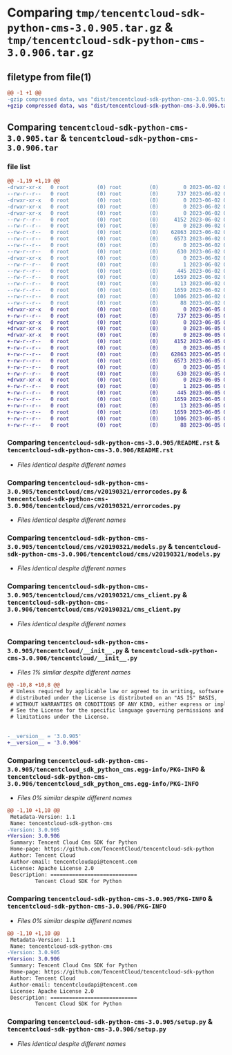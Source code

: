 # Comparing `tmp/tencentcloud-sdk-python-cms-3.0.905.tar.gz` & `tmp/tencentcloud-sdk-python-cms-3.0.906.tar.gz`

## filetype from file(1)

```diff
@@ -1 +1 @@
-gzip compressed data, was "dist/tencentcloud-sdk-python-cms-3.0.905.tar", last modified: Fri Jun  2 00:25:04 2023, max compression
+gzip compressed data, was "dist/tencentcloud-sdk-python-cms-3.0.906.tar", last modified: Mon Jun  5 00:31:09 2023, max compression
```

## Comparing `tencentcloud-sdk-python-cms-3.0.905.tar` & `tencentcloud-sdk-python-cms-3.0.906.tar`

### file list

```diff
@@ -1,19 +1,19 @@
-drwxr-xr-x   0 root         (0) root         (0)        0 2023-06-02 00:25:04.000000 tencentcloud-sdk-python-cms-3.0.905/
--rw-r--r--   0 root         (0) root         (0)      737 2023-06-02 00:25:04.000000 tencentcloud-sdk-python-cms-3.0.905/README.rst
-drwxr-xr-x   0 root         (0) root         (0)        0 2023-06-02 00:25:04.000000 tencentcloud-sdk-python-cms-3.0.905/tencentcloud/
-drwxr-xr-x   0 root         (0) root         (0)        0 2023-06-02 00:25:04.000000 tencentcloud-sdk-python-cms-3.0.905/tencentcloud/cms/
-drwxr-xr-x   0 root         (0) root         (0)        0 2023-06-02 00:25:04.000000 tencentcloud-sdk-python-cms-3.0.905/tencentcloud/cms/v20190321/
--rw-r--r--   0 root         (0) root         (0)     4152 2023-06-02 00:25:04.000000 tencentcloud-sdk-python-cms-3.0.905/tencentcloud/cms/v20190321/errorcodes.py
--rw-r--r--   0 root         (0) root         (0)        0 2023-06-02 00:25:04.000000 tencentcloud-sdk-python-cms-3.0.905/tencentcloud/cms/v20190321/__init__.py
--rw-r--r--   0 root         (0) root         (0)    62863 2023-06-02 00:25:04.000000 tencentcloud-sdk-python-cms-3.0.905/tencentcloud/cms/v20190321/models.py
--rw-r--r--   0 root         (0) root         (0)     6573 2023-06-02 00:25:04.000000 tencentcloud-sdk-python-cms-3.0.905/tencentcloud/cms/v20190321/cms_client.py
--rw-r--r--   0 root         (0) root         (0)        0 2023-06-02 00:25:04.000000 tencentcloud-sdk-python-cms-3.0.905/tencentcloud/cms/__init__.py
--rw-r--r--   0 root         (0) root         (0)      630 2023-06-02 00:25:04.000000 tencentcloud-sdk-python-cms-3.0.905/tencentcloud/__init__.py
-drwxr-xr-x   0 root         (0) root         (0)        0 2023-06-02 00:25:04.000000 tencentcloud-sdk-python-cms-3.0.905/tencentcloud_sdk_python_cms.egg-info/
--rw-r--r--   0 root         (0) root         (0)        1 2023-06-02 00:25:04.000000 tencentcloud-sdk-python-cms-3.0.905/tencentcloud_sdk_python_cms.egg-info/dependency_links.txt
--rw-r--r--   0 root         (0) root         (0)      445 2023-06-02 00:25:04.000000 tencentcloud-sdk-python-cms-3.0.905/tencentcloud_sdk_python_cms.egg-info/SOURCES.txt
--rw-r--r--   0 root         (0) root         (0)     1659 2023-06-02 00:25:04.000000 tencentcloud-sdk-python-cms-3.0.905/tencentcloud_sdk_python_cms.egg-info/PKG-INFO
--rw-r--r--   0 root         (0) root         (0)       13 2023-06-02 00:25:04.000000 tencentcloud-sdk-python-cms-3.0.905/tencentcloud_sdk_python_cms.egg-info/top_level.txt
--rw-r--r--   0 root         (0) root         (0)     1659 2023-06-02 00:25:04.000000 tencentcloud-sdk-python-cms-3.0.905/PKG-INFO
--rw-r--r--   0 root         (0) root         (0)     1006 2023-06-02 00:25:04.000000 tencentcloud-sdk-python-cms-3.0.905/setup.py
--rw-r--r--   0 root         (0) root         (0)       88 2023-06-02 00:25:04.000000 tencentcloud-sdk-python-cms-3.0.905/setup.cfg
+drwxr-xr-x   0 root         (0) root         (0)        0 2023-06-05 00:31:09.000000 tencentcloud-sdk-python-cms-3.0.906/
+-rw-r--r--   0 root         (0) root         (0)      737 2023-06-05 00:31:09.000000 tencentcloud-sdk-python-cms-3.0.906/README.rst
+drwxr-xr-x   0 root         (0) root         (0)        0 2023-06-05 00:31:09.000000 tencentcloud-sdk-python-cms-3.0.906/tencentcloud/
+drwxr-xr-x   0 root         (0) root         (0)        0 2023-06-05 00:31:09.000000 tencentcloud-sdk-python-cms-3.0.906/tencentcloud/cms/
+drwxr-xr-x   0 root         (0) root         (0)        0 2023-06-05 00:31:09.000000 tencentcloud-sdk-python-cms-3.0.906/tencentcloud/cms/v20190321/
+-rw-r--r--   0 root         (0) root         (0)     4152 2023-06-05 00:31:09.000000 tencentcloud-sdk-python-cms-3.0.906/tencentcloud/cms/v20190321/errorcodes.py
+-rw-r--r--   0 root         (0) root         (0)        0 2023-06-05 00:31:09.000000 tencentcloud-sdk-python-cms-3.0.906/tencentcloud/cms/v20190321/__init__.py
+-rw-r--r--   0 root         (0) root         (0)    62863 2023-06-05 00:31:09.000000 tencentcloud-sdk-python-cms-3.0.906/tencentcloud/cms/v20190321/models.py
+-rw-r--r--   0 root         (0) root         (0)     6573 2023-06-05 00:31:09.000000 tencentcloud-sdk-python-cms-3.0.906/tencentcloud/cms/v20190321/cms_client.py
+-rw-r--r--   0 root         (0) root         (0)        0 2023-06-05 00:31:09.000000 tencentcloud-sdk-python-cms-3.0.906/tencentcloud/cms/__init__.py
+-rw-r--r--   0 root         (0) root         (0)      630 2023-06-05 00:31:09.000000 tencentcloud-sdk-python-cms-3.0.906/tencentcloud/__init__.py
+drwxr-xr-x   0 root         (0) root         (0)        0 2023-06-05 00:31:09.000000 tencentcloud-sdk-python-cms-3.0.906/tencentcloud_sdk_python_cms.egg-info/
+-rw-r--r--   0 root         (0) root         (0)        1 2023-06-05 00:31:09.000000 tencentcloud-sdk-python-cms-3.0.906/tencentcloud_sdk_python_cms.egg-info/dependency_links.txt
+-rw-r--r--   0 root         (0) root         (0)      445 2023-06-05 00:31:09.000000 tencentcloud-sdk-python-cms-3.0.906/tencentcloud_sdk_python_cms.egg-info/SOURCES.txt
+-rw-r--r--   0 root         (0) root         (0)     1659 2023-06-05 00:31:09.000000 tencentcloud-sdk-python-cms-3.0.906/tencentcloud_sdk_python_cms.egg-info/PKG-INFO
+-rw-r--r--   0 root         (0) root         (0)       13 2023-06-05 00:31:09.000000 tencentcloud-sdk-python-cms-3.0.906/tencentcloud_sdk_python_cms.egg-info/top_level.txt
+-rw-r--r--   0 root         (0) root         (0)     1659 2023-06-05 00:31:09.000000 tencentcloud-sdk-python-cms-3.0.906/PKG-INFO
+-rw-r--r--   0 root         (0) root         (0)     1006 2023-06-05 00:31:09.000000 tencentcloud-sdk-python-cms-3.0.906/setup.py
+-rw-r--r--   0 root         (0) root         (0)       88 2023-06-05 00:31:09.000000 tencentcloud-sdk-python-cms-3.0.906/setup.cfg
```

### Comparing `tencentcloud-sdk-python-cms-3.0.905/README.rst` & `tencentcloud-sdk-python-cms-3.0.906/README.rst`

 * *Files identical despite different names*

### Comparing `tencentcloud-sdk-python-cms-3.0.905/tencentcloud/cms/v20190321/errorcodes.py` & `tencentcloud-sdk-python-cms-3.0.906/tencentcloud/cms/v20190321/errorcodes.py`

 * *Files identical despite different names*

### Comparing `tencentcloud-sdk-python-cms-3.0.905/tencentcloud/cms/v20190321/models.py` & `tencentcloud-sdk-python-cms-3.0.906/tencentcloud/cms/v20190321/models.py`

 * *Files identical despite different names*

### Comparing `tencentcloud-sdk-python-cms-3.0.905/tencentcloud/cms/v20190321/cms_client.py` & `tencentcloud-sdk-python-cms-3.0.906/tencentcloud/cms/v20190321/cms_client.py`

 * *Files identical despite different names*

### Comparing `tencentcloud-sdk-python-cms-3.0.905/tencentcloud/__init__.py` & `tencentcloud-sdk-python-cms-3.0.906/tencentcloud/__init__.py`

 * *Files 1% similar despite different names*

```diff
@@ -10,8 +10,8 @@
 # Unless required by applicable law or agreed to in writing, software
 # distributed under the License is distributed on an "AS IS" BASIS,
 # WITHOUT WARRANTIES OR CONDITIONS OF ANY KIND, either express or implied.
 # See the License for the specific language governing permissions and
 # limitations under the License.
 
 
-__version__ = '3.0.905'
+__version__ = '3.0.906'
```

### Comparing `tencentcloud-sdk-python-cms-3.0.905/tencentcloud_sdk_python_cms.egg-info/PKG-INFO` & `tencentcloud-sdk-python-cms-3.0.906/tencentcloud_sdk_python_cms.egg-info/PKG-INFO`

 * *Files 0% similar despite different names*

```diff
@@ -1,10 +1,10 @@
 Metadata-Version: 1.1
 Name: tencentcloud-sdk-python-cms
-Version: 3.0.905
+Version: 3.0.906
 Summary: Tencent Cloud Cms SDK for Python
 Home-page: https://github.com/TencentCloud/tencentcloud-sdk-python
 Author: Tencent Cloud
 Author-email: tencentcloudapi@tencent.com
 License: Apache License 2.0
 Description: ============================
         Tencent Cloud SDK for Python
```

### Comparing `tencentcloud-sdk-python-cms-3.0.905/PKG-INFO` & `tencentcloud-sdk-python-cms-3.0.906/PKG-INFO`

 * *Files 0% similar despite different names*

```diff
@@ -1,10 +1,10 @@
 Metadata-Version: 1.1
 Name: tencentcloud-sdk-python-cms
-Version: 3.0.905
+Version: 3.0.906
 Summary: Tencent Cloud Cms SDK for Python
 Home-page: https://github.com/TencentCloud/tencentcloud-sdk-python
 Author: Tencent Cloud
 Author-email: tencentcloudapi@tencent.com
 License: Apache License 2.0
 Description: ============================
         Tencent Cloud SDK for Python
```

### Comparing `tencentcloud-sdk-python-cms-3.0.905/setup.py` & `tencentcloud-sdk-python-cms-3.0.906/setup.py`

 * *Files identical despite different names*

